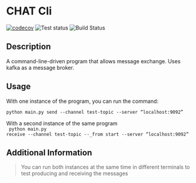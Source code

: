 # CHAT Cli

[![codecov](https://codecov.io/gh/MarkTLite/WebScraper/branch/main/graph/badge.svg?token=KS779CNL3Z)](https://app.codecov.io/gh/MarkTLite/chat-cli-kafka)
![Test status](https://github.com/MarkTLite/chat-cli-kafka/actions/workflows/testcov.yml/badge.svg)
![Build Status](https://github.com/MarkTLite/landing-page-react/actions/workflows/heroku_deployer.yaml/badge.svg)



## Description

A command-line-driven program that allows message exchange. Uses kafka as a message broker.  

## Usage
With one instance of the program, you can run the command:<br>
    <code>
    python main.py send --channel test-topic --server “localhost:9092” 
    </code>

With a second instance of the same program <br>
<code>
    python main.py receive --channel test-topic --_from start --server “localhost:9092” 
    </code>

## Additional Information
> You can run both instances at the same time in different terminals to test producing and receiving the messages 

